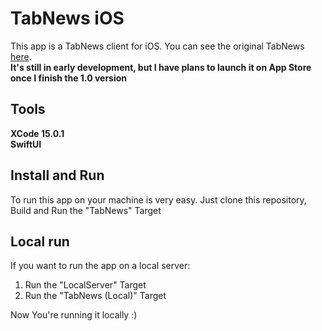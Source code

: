# TabNews iOS
This app is a TabNews client for iOS. You can see the original TabNews [here](https://github.com/filipedeschamps/tabnews.com.br).
\
**It's still in early development, but I have plans to launch it on App Store once I finish the 1.0 version**

## Tools
**XCode 15.0.1**\
**SwiftUI**

## Install and Run
To run this app on your machine is very easy. Just clone this repository, Build and Run the "TabNews" Target

## Local run
If you want to run the app on a local server:
1. Run the "LocalServer" Target
2. Run the "TabNews (Local)" Target
   
Now You're running it locally :)
